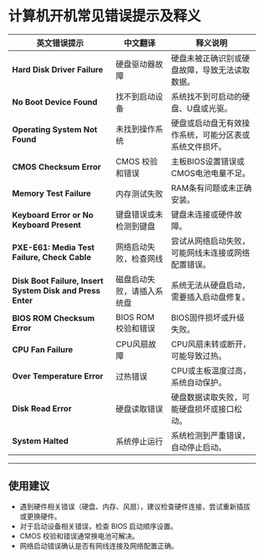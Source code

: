 # 计算机开机常见错误提示及释义

| 英文错误提示                   | 中文翻译                   | 释义说明                              |
|-------------------------------|----------------------------|-------------------------------------|
| **Hard Disk Driver Failure**   | 硬盘驱动器故障             | 硬盘未被正确识别或硬盘故障，导致无法读取数据。 |
| **No Boot Device Found**       | 找不到启动设备             | 系统找不到可启动的硬盘、U盘或光驱。           |
| **Operating System Not Found** | 未找到操作系统             | 硬盘或启动盘无有效操作系统，可能分区表或系统文件损坏。 |
| **CMOS Checksum Error**        | CMOS 校验和错误           | 主板BIOS设置错误或CMOS电池电量不足。           |
| **Memory Test Failure**        | 内存测试失败               | RAM条有问题或未正确安装。                     |
| **Keyboard Error or No Keyboard Present** | 键盘错误或未检测到键盘 | 键盘未连接或硬件故障。                        |
| **PXE-E61: Media Test Failure, Check Cable** | 网络启动失败，检查网线 | 尝试从网络启动失败，可能网线未连接或网络配置错误。 |
| **Disk Boot Failure, Insert System Disk and Press Enter** | 磁盘启动失败，请插入系统盘 | 系统无法从硬盘启动，需要插入启动盘修复。         |
| **BIOS ROM Checksum Error**    | BIOS ROM 校验和错误        | BIOS固件损坏或升级失败。                      |
| **CPU Fan Failure**            | CPU风扇故障                | CPU风扇未转或断开，可能导致过热。               |
| **Over Temperature Error**     | 过热错误                  | CPU或主板温度过高，系统自动保护。               |
| **Disk Read Error**            | 硬盘读取错误              | 硬盘数据读取失败，可能硬盘损坏或接口松动。       |
| **System Halted**              | 系统停止运行              | 系统检测到严重错误，自动停止启动。               |

---

## 使用建议
- 遇到硬件相关错误（硬盘、内存、风扇），建议检查硬件连接，尝试重新插拔或更换硬件。
- 对于启动设备相关错误，检查 BIOS 启动顺序设置。
- CMOS 校验和错误通常换电池可解决。
- 网络启动错误确认是否有网线连接及网络配置正确。
